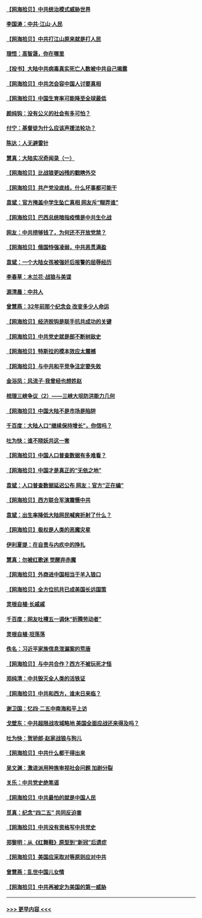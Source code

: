 #### [【网海拾贝】中共统治模式威胁世界](../pages/nsc993/n12957622.md?t=05190401) 
#### [李国涛：中共‧江山‧人民](../pages/nsc993/n12957502.md?t=05190401) 
#### [【网海拾贝】中共打江山原来就是打人民](../pages/nsc993/n12954345.md?t=05190401) 
#### [理悟：高智晟，你在哪里](../pages/nsc993/n12953115.md?t=05190401) 
#### [【投书】大陆中共病毒真实死亡人数被中共自己揭露](../pages/nsc993/n12953050.md?t=05190401) 
#### [【网海拾贝】中共怎会容中国人讨要真相](../pages/nsc993/n12952161.md?t=05190401) 
#### [【网海拾贝】中国生育率可能降至全球最低](../pages/nsc993/n12948793.md?t=05190401) 
#### [颜纯钩：没有公义的社会有多可怕？](../pages/nsc993/n12947626.md?t=05190401) 
#### [付宁：基督徒为什么应该声援法轮功？](../pages/nsc993/n12947233.md?t=05190401) 
#### [陈达：人无避雷针](../pages/nsc993/n12947098.md?t=05190401) 
#### [慧真：大陆实况奇闻录（一）](../pages/nsc993/n12945811.md?t=05190401) 
#### [【网海拾贝】比战狼更凶残的戳瞎外交](../pages/nsc993/n12945717.md?t=05190401) 
#### [【网海拾贝】共产党没底线，什么坏事都可能干](../pages/nsc993/n12942090.md?t=05190401) 
#### [袁斌：官方掩盖中学生坠亡真相 网友斥“糊弄谁”](../pages/nsc993/n12942029.md?t=05190401) 
#### [【网海拾贝】巴西总统暗指疫情是中共生化战](../pages/nsc993/n12938999.md?t=05190401) 
#### [网友：中共捞够钱了，为何还不开放党禁？](../pages/nsc993/n12938952.md?t=05190401) 
#### [【网海拾贝】俄国恃强凌弱，中共恶贯满盈](../pages/nsc993/n12936626.md?t=05190401) 
#### [袁斌：一个大陆女孩被强奸后报警的屈辱经历](../pages/nsc993/n12936547.md?t=05190401) 
#### [李春草：木兰花·战狼与美谍](../pages/nsc993/n12935995.md?t=05190401) 
#### [源清晨：中共人](../pages/nsc993/n12935589.md?t=05190401) 
#### [曾慧燕：32年前那个纪念会 改变多少人命运](../pages/nsc993/n12934233.md?t=05190401) 
#### [【网海拾贝】经济脱钩是联手抗共成功的关键](../pages/nsc993/n12934176.md?t=05190401) 
#### [【网海拾贝】中共党史就是部不断树敌史](../pages/nsc993/n12932844.md?t=05190401) 
#### [【网海拾贝】特斯拉的模本效应太震撼](../pages/nsc993/n12925626.md?t=05190401) 
#### [【网海拾贝】与中共和平竞争注定要失败](../pages/nsc993/n12923326.md?t=05190401) 
#### [金浴凤：风流子‧我曾经也想姓赵](../pages/nsc993/n12920911.md?t=05190401) 
#### [梳理三峡争议（2）——三峡大坝防洪能力几何](../pages/nsc993/n12920173.md?t=05190401) 
#### [【网海拾贝】中国大陆不是市场是陷阱](../pages/nsc993/n12920143.md?t=05190401) 
#### [千百度：大陆人口“继续保持增长”，你信吗？](../pages/nsc993/n12918946.md?t=05190401) 
#### [吐为快：谁不晓妖共这一套](../pages/nsc993/n12918941.md?t=05190401) 
#### [【网海拾贝】中国人口普查数据有多难看？](../pages/nsc993/n12917822.md?t=05190401) 
#### [【网海拾贝】中国才是真正的“无依之地”](../pages/nsc993/n12915845.md?t=05190401) 
#### [袁斌：人口普查数据延迟公布 网友：官方“正在编”](../pages/nsc993/n12915748.md?t=05190401) 
#### [【网海拾贝】西方联合军演震慑中共](../pages/nsc993/n12913466.md?t=05190401) 
#### [袁斌：出生率降低大陆网民喊爽折射了什么？](../pages/nsc993/n12913365.md?t=05190401) 
#### [【网海拾贝】极权是人类的恶魔灾星](../pages/nsc993/n12910697.md?t=05190401) 
#### [伊利夏提：在自责与内疚中的挣扎](../pages/nsc993/n12910493.md?t=05190401) 
#### [慧真：勿被红歌迷 觉醒弃赤魔](../pages/nsc993/n12910485.md?t=05190401) 
#### [【网海拾贝】外商进中国相当于羊入狼口](../pages/nsc993/n12908274.md?t=05190401) 
#### [【网海拾贝】全方位抗共已成美国长远国策](../pages/nsc993/n12906878.md?t=05190401) 
#### [灵根自植‧长戚戚](../pages/nsc993/n12905585.md?t=05190401) 
#### [千百度：网友吐槽五一调休“折腾劳动者”](../pages/nsc993/n12905934.md?t=05190401) 
#### [灵根自植‧坦荡荡](../pages/nsc993/n12905562.md?t=05190401) 
#### [佚名：习近平家族信息泄漏案的荒唐](../pages/nsc993/n12904705.md?t=05190401) 
#### [【网海拾贝】与中共合作？西方不被玩死才怪](../pages/nsc993/n12903873.md?t=05190401) 
#### [郑纯清：中共毁灭全人类的活铁证](../pages/nsc993/n12903785.md?t=05190401) 
#### [【网海拾贝】中共和西方，谁末日来临？](../pages/nsc993/n12903482.md?t=05190401) 
#### [谢卫国：忆四‧二五中南海和平上访](../pages/nsc993/n12902192.md?t=05190401) 
#### [戈壁东：中共超限战攻城略地 美国全面应战还来得及吗？](../pages/nsc993/n12902297.md?t=05190401) 
#### [吐为快：贺骄郎‧赵家战狼与狗儿](../pages/nsc993/n12902280.md?t=05190401) 
#### [【网海拾贝】中共什么都干得出来](../pages/nsc993/n12897500.md?t=05190401) 
#### [吴文渊：激进派用种族审视社会问题 加剧分裂](../pages/nsc993/n12893881.md?t=05190401) 
#### [关乐：中共党史绝笔谣](../pages/nsc993/n12897270.md?t=05190401) 
#### [【网海拾贝】中共最怕的就是中国人民](../pages/nsc993/n12894705.md?t=05190401) 
#### [觅真：纪念“四二五” 共同反迫害](../pages/nsc993/n12894553.md?t=05190401) 
#### [【网海拾贝】中共没有资格写中共党史](../pages/nsc993/n12892231.md?t=05190401) 
#### [郑黎明：从《红舞鞋》原型到“新冠”后遗症](../pages/nsc993/n12890469.md?t=05190401) 
#### [【网海拾贝】美国应采取对等原则应对中共](../pages/nsc993/n12889176.md?t=05190401) 
#### [曾慧燕：乱世中国儿女情](../pages/nsc993/n12887931.md?t=05190401) 
#### [【网海拾贝】中共再被定为美国的第一威胁](../pages/nsc993/n12887580.md?t=05190401) 

----
#### [ >>> 更早内容 <<< ](../indexes/nsc993-earlier.md)
